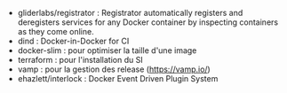 - gliderlabs/registrator : Registrator automatically registers and deregisters services for any Docker container by inspecting containers as they come online.
- dind : Docker-in-Docker for CI
- docker-slim :  pour optimiser la taille d'une image
- terraform : pour l'installation du SI
- vamp : pour la gestion des release (https://vamp.io/)
- ehazlett/interlock : Docker Event Driven Plugin System

